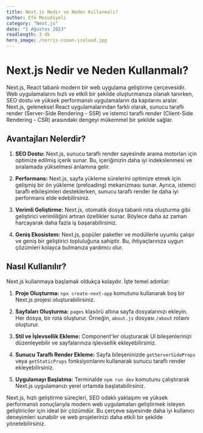 ```yaml
---
title: Next.js Nedir ve Neden Kullanmalı?
author: Efe Mesudiyeli
category: "Next.js"
date: "1 Ağustos 2023"
readlength: 3 dk
hero_image: /norris-niman-iceland.jpg
---
```


# Next.js Nedir ve Neden Kullanmalı?

Next.js, React tabanlı modern bir web uygulama geliştirme çerçevesidir. Web uygulamalarını hızlı ve etkili bir şekilde oluşturmanıza olanak tanırken, SEO dostu ve yüksek performanslı uygulamaların da kapılarını aralar. Next.js, geleneksel React uygulamalarından farklı olarak, sunucu taraflı render (Server-Side Rendering - SSR) ve istemci taraflı render (Client-Side Rendering - CSR) arasındaki dengeyi mükemmel bir şekilde sağlar.

## Avantajları Nelerdir?

1. **SEO Dostu:** Next.js, sunucu taraflı render sayesinde arama motorları için optimize edilmiş içerik sunar. Bu, içeriğinizin daha iyi indekslenmesi ve sıralamada yükselmesi anlamına gelir.

2. **Performans:** Next.js, sayfa yükleme sürelerini optimize etmek için gelişmiş bir ön yükleme (preloading) mekanizması sunar. Ayrıca, istemci taraflı etkileşimleri desteklerken, sunucu taraflı render ile daha iyi performans elde edebilirsiniz.

3. **Verimli Geliştirme:** Next.js, otomatik dosya tabanlı rota oluşturma gibi geliştirici verimliliğini artıran özellikler sunar. Böylece daha az zaman harcayarak daha fazla iş başarabilirsiniz.

4. **Geniş Ekosistem:** Next.js, popüler paketler ve modüllerle uyumlu çalışır ve geniş bir geliştirici topluluğuna sahiptir. Bu, ihtiyaçlarınıza uygun çözümleri kolayca bulmanıza yardımcı olur.

## Nasıl Kullanılır?

Next.js kullanmaya başlamak oldukça kolaydır. İşte temel adımlar:

1. **Proje Oluşturma:** `npx create-next-app` komutunu kullanarak boş bir Next.js projesi oluşturabilirsiniz.

2. **Sayfaları Oluşturma:** `pages` klasörü altına sayfa dosyalarınızı ekleyin. Her dosya, bir rota oluşturur. Örneğin, `about.js` dosyası `/about` rotaını oluşturur.

3. **Stil ve İşlevsellik Ekleme:** Component'ler oluşturarak UI bileşenlerinizi düzenleyebilir ve sayfalarınıza işlevsellik ekleyebilirsiniz.

4. **Sunucu Taraflı Render Ekleme:** Sayfa bileşeninizde `getServerSideProps` veya `getStaticProps` fonksiyonlarını kullanarak sunucu taraflı render ekleyebilirsiniz.

5. **Uygulamayı Başlatma:** Terminalde `npm run dev` komutunu çalıştırarak Next.js uygulamanızı yerel ortamda başlatabilirsiniz.

Next.js, hızlı geliştirme süreçleri, SEO odaklı yaklaşımı ve yüksek performanslı sonuçlarıyla modern web uygulamaları geliştirmek isteyen geliştiriciler için ideal bir çözümdür. Bu çerçeve sayesinde daha iyi kullanıcı deneyimleri sunabilir ve web projelerinizi daha etkili bir şekilde yönetebilirsiniz.
